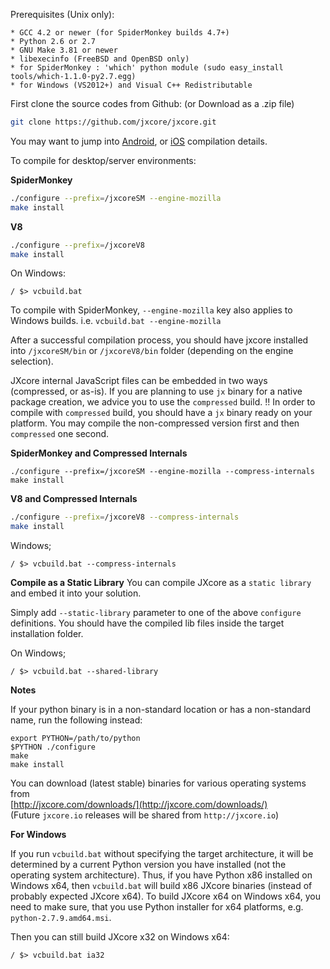 Prerequisites (Unix only):

    * GCC 4.2 or newer (for SpiderMonkey builds 4.7+)
    * Python 2.6 or 2.7
    * GNU Make 3.81 or newer
    * libexecinfo (FreeBSD and OpenBSD only)
    * for SpiderMonkey : 'which' python module (sudo easy_install tools/which-1.1.0-py2.7.egg)
    * for Windows (VS2012+) and Visual C++ Redistributable

First clone the source codes from Github: (or Download as a .zip file)
```bash
git clone https://github.com/jxcore/jxcore.git
```

You may want to jump into [Android](Android_Compile.md), or [iOS](iOS_Compile.md) compilation details.

To compile for desktop/server environments:

**SpiderMonkey**
```bash
./configure --prefix=/jxcoreSM --engine-mozilla
make install
```

**V8**
```bash
./configure --prefix=/jxcoreV8
make install
```

On Windows:

```
/ $> vcbuild.bat
```

To compile with SpiderMonkey, `--engine-mozilla` key also applies to Windows builds. i.e. `vcbuild.bat --engine-mozilla`

After a successful compilation process, you should have jxcore installed into `/jxcoreSM/bin` or `/jxcoreV8/bin` folder (depending on the engine selection). 

JXcore internal JavaScript files can be embedded in two ways (compressed, or as-is). If you are planning to use `jx` binary for a native package creation, 
we advice you to use the `compressed` build. !! In order to compile with `compressed` build, you should have a `jx` binary ready on your platform. You may 
compile the non-compressed version first and then `compressed` one second.

**SpiderMonkey and Compressed Internals**
```
./configure --prefix=/jxcoreSM --engine-mozilla --compress-internals
make install
```

**V8 and Compressed Internals**
```bash
./configure --prefix=/jxcoreV8 --compress-internals
make install
```

Windows;
```
/ $> vcbuild.bat --compress-internals
```

**Compile as a Static Library** 
You can compile JXcore as a `static library` and embed it into your solution.

Simply add `--static-library` parameter to one of the above `configure` definitions. You should have the compiled lib files inside the target installation folder. 

On Windows;
```
/ $> vcbuild.bat --shared-library
```

**Notes**

If your python binary is in a non-standard location or has a
non-standard name, run the following instead:

    export PYTHON=/path/to/python
    $PYTHON ./configure
    make
    make install

You can download (latest stable) binaries for various operating systems from  
[http://jxcore.com/downloads/](http://jxcore.com/downloads/)  
(Future `jxcore.io` releases will be shared from `http://jxcore.io`)

**For Windows**

If you run `vcbuild.bat` without specifying the target architecture, it will be determined by a current Python version you have installed (not the operating system architecture).
Thus, if you have Python x86 installed on Windows x64, then `vcbuild.bat` will build x86 JXcore binaries (instead of probably expected JXcore x64).
To build JXcore x64 on Windows x64, you need to make sure, that you use Python installer for x64 platforms, e.g. `python-2.7.9.amd64.msi`.

Then you can still build JXcore x32 on Windows x64:

```
/ $> vcbuild.bat ia32
```
